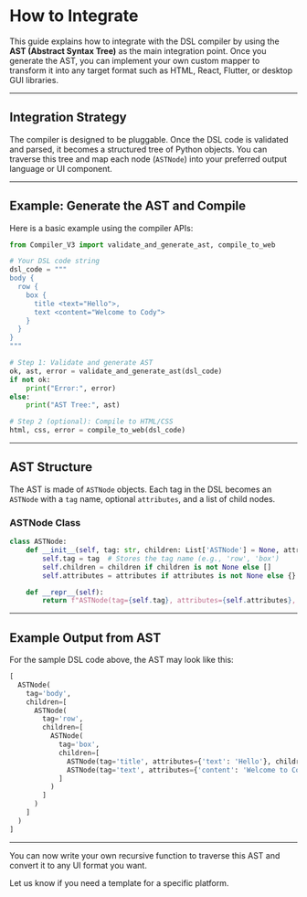 # How to Integrate

This guide explains how to integrate with the DSL compiler by using the **AST (Abstract Syntax Tree)** as the main integration point. Once you generate the AST, you can implement your own custom mapper to transform it into any target format such as HTML, React, Flutter, or desktop GUI libraries.

---

## Integration Strategy

The compiler is designed to be pluggable. Once the DSL code is validated and parsed, it becomes a structured tree of Python objects. You can traverse this tree and map each node (`ASTNode`) into your preferred output language or UI component.

---

## Example: Generate the AST and Compile

Here is a basic example using the compiler APIs:

```python
from Compiler_V3 import validate_and_generate_ast, compile_to_web

# Your DSL code string
dsl_code = """
body {
  row {
    box {
      title <text="Hello">,
      text <content="Welcome to Cody">
    }
  }
}
"""

# Step 1: Validate and generate AST
ok, ast, error = validate_and_generate_ast(dsl_code)
if not ok:
    print("Error:", error)
else:
    print("AST Tree:", ast)

# Step 2 (optional): Compile to HTML/CSS
html, css, error = compile_to_web(dsl_code)
```

---

## AST Structure

The AST is made of `ASTNode` objects. Each tag in the DSL becomes an `ASTNode` with a `tag` name, optional `attributes`, and a list of child nodes.

### ASTNode Class

```python
class ASTNode:
    def __init__(self, tag: str, children: List['ASTNode'] = None, attributes: Dict[str, Any] = None):
        self.tag = tag  # Stores the tag name (e.g., 'row', 'box')
        self.children = children if children is not None else []
        self.attributes = attributes if attributes is not None else {}

    def __repr__(self):
        return f"ASTNode(tag={self.tag}, attributes={self.attributes}, children={len(self.children)})"
```

---

## Example Output from AST

For the sample DSL code above, the AST may look like this:

```python
[
  ASTNode(
    tag='body',
    children=[
      ASTNode(
        tag='row',
        children=[
          ASTNode(
            tag='box',
            children=[
              ASTNode(tag='title', attributes={'text': 'Hello'}, children=[]),
              ASTNode(tag='text', attributes={'content': 'Welcome to Cody'}, children=[])
            ]
          )
        ]
      )
    ]
  )
]
```

---

You can now write your own recursive function to traverse this AST and convert it to any UI format you want.

Let us know if you need a template for a specific platform.
